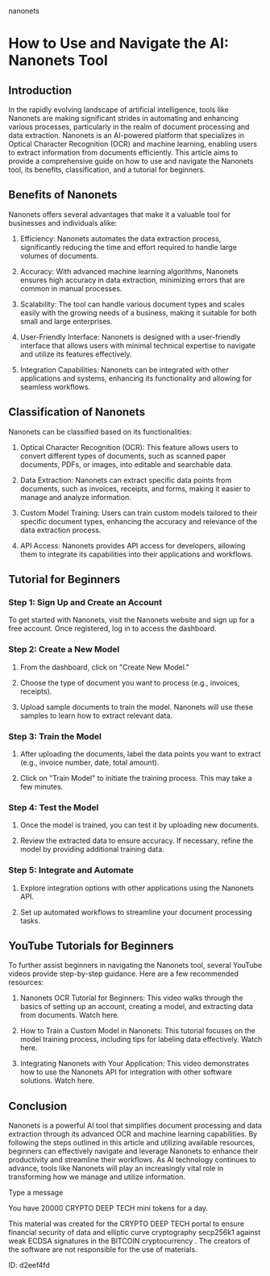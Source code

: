 nanonets
# How to Use and Navigate the AI: Nanonets Tool



## Introduction



In the rapidly evolving landscape of artificial intelligence, tools like Nanonets are making significant strides in automating and enhancing various processes, particularly in the realm of document processing and data extraction. Nanonets is an AI-powered platform that specializes in Optical Character Recognition (OCR) and machine learning, enabling users to extract information from documents efficiently. This article aims to provide a comprehensive guide on how to use and navigate the Nanonets tool, its benefits, classification, and a tutorial for beginners.



## Benefits of Nanonets



Nanonets offers several advantages that make it a valuable tool for businesses and individuals alike:



1. Efficiency: Nanonets automates the data extraction process, significantly reducing the time and effort required to handle large volumes of documents.



2. Accuracy: With advanced machine learning algorithms, Nanonets ensures high accuracy in data extraction, minimizing errors that are common in manual processes.



3. Scalability: The tool can handle various document types and scales easily with the growing needs of a business, making it suitable for both small and large enterprises.



4. User-Friendly Interface: Nanonets is designed with a user-friendly interface that allows users with minimal technical expertise to navigate and utilize its features effectively.



5. Integration Capabilities: Nanonets can be integrated with other applications and systems, enhancing its functionality and allowing for seamless workflows.



## Classification of Nanonets



Nanonets can be classified based on its functionalities:



1. Optical Character Recognition (OCR): This feature allows users to convert different types of documents, such as scanned paper documents, PDFs, or images, into editable and searchable data.



2. Data Extraction: Nanonets can extract specific data points from documents, such as invoices, receipts, and forms, making it easier to manage and analyze information.



3. Custom Model Training: Users can train custom models tailored to their specific document types, enhancing the accuracy and relevance of the data extraction process.



4. API Access: Nanonets provides API access for developers, allowing them to integrate its capabilities into their applications and workflows.



## Tutorial for Beginners



### Step 1: Sign Up and Create an Account



To get started with Nanonets, visit the Nanonets website and sign up for a free account. Once registered, log in to access the dashboard.



### Step 2: Create a New Model



1. From the dashboard, click on "Create New Model."

2. Choose the type of document you want to process (e.g., invoices, receipts).

3. Upload sample documents to train the model. Nanonets will use these samples to learn how to extract relevant data.



### Step 3: Train the Model



1. After uploading the documents, label the data points you want to extract (e.g., invoice number, date, total amount).

2. Click on "Train Model" to initiate the training process. This may take a few minutes.



### Step 4: Test the Model



1. Once the model is trained, you can test it by uploading new documents.

2. Review the extracted data to ensure accuracy. If necessary, refine the model by providing additional training data.



### Step 5: Integrate and Automate



1. Explore integration options with other applications using the Nanonets API.

2. Set up automated workflows to streamline your document processing tasks.



## YouTube Tutorials for Beginners



To further assist beginners in navigating the Nanonets tool, several YouTube videos provide step-by-step guidance. Here are a few recommended resources:



1. Nanonets OCR Tutorial for Beginners: This video walks through the basics of setting up an account, creating a model, and extracting data from documents. Watch here.



2. How to Train a Custom Model in Nanonets: This tutorial focuses on the model training process, including tips for labeling data effectively. Watch here.



3. Integrating Nanonets with Your Application: This video demonstrates how to use the Nanonets API for integration with other software solutions. Watch here.



## Conclusion



Nanonets is a powerful AI tool that simplifies document processing and data extraction through its advanced OCR and machine learning capabilities. By following the steps outlined in this article and utilizing available resources, beginners can effectively navigate and leverage Nanonets to enhance their productivity and streamline their workflows. As AI technology continues to advance, tools like Nanonets will play an increasingly vital role in transforming how we manage and utilize information.



Type a message

You have 20000 CRYPTO DEEP TECH mini tokens for a day.


This material was created for the  CRYPTO DEEP TECH portal  to ensure financial security of data and elliptic curve cryptography  secp256k1 against weak ECDSA  signatures   in the  BITCOIN cryptocurrency . The creators of the software are not responsible for the use of materials.

 ID: d2eef4fd
